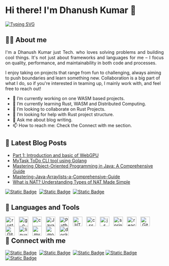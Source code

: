 # Hi there! I'm Dhanush Kumar 👋

<a href="https://github.com//dev-dhanushkumar"><img src="https://readme-typing-svg.demolab.com?font=Salsa&size=25&pause=500&color=207222B8&b&vCenter=true&random=false&width=880&height=50&lines=My+username+is+%40dev-dhanushkumar;Below+you+can+read+about+me+and+the+reasons+why+I'm+on+Github." alt="Typing SVG" /></a><br />


## 🙋‍♂️ About me
<p style="text-align: justify;">
I'm a Dhanush Kumar just Tech. who loves solving problems and building cool things. It's not just about frameworks and languages for me – I focus on quality, performance, and maintainability in both code and processes.

I enjoy taking on projects that range from fun to challenging, always aiming to push boundaries and learn something new. Collaboration is a big part of what I do, so if you're interested in teaming up, I mainly work with, and feel free to reach out!
</p>

- 🔭 I’m currently working on one WASM based projects.
- 🌱 I’m currently learning Rust, WASM and Distributed Computing.
- 👯 I’m looking to collaborate on Rust Projects.
- 🤔 I’m looking for help with Rust project structure.
- 💬 Ask me about blog writing.
- 📫 How to reach me: Check the Connect with me section.


## 📕 Latest Blog Posts
- [Part 1: Introduction and basic of WebGPU](https://dev.to/dev-dhanushkumar/part-1-introduction-and-basics-of-webgpu-46i0)
- [MyTask ToDo CLI tool using Golang](https://dev.to/dev-dhanushkumar/mytask-todo-cli-tool-2kej)
- [Mastering Object-Oriented Programming in Java: A Comprehensive Guide](https://dev.to/dev-dhanushkumar/mastering-object-oriented-programming-in-java-a-comprehensive-guide-258k)
- [Mastering-Java-Arraylists-a-Comprehensive-Guide](https://dev.to/dev-dhanushkumar/mastering-java-arraylists-a-comprehensive-guide-4h0)
- [What is NAT? Understanding Types of NAT Made Simple](https://dev.to/dev-dhanushkumar/what-is-nat-understanding-types-of-nat-made-simple-4eh)

<p align="left">
<a href="https://dev-dhanushkumar.medium.com/"><img alt="Static Badge" src="https://img.shields.io/badge/medium-black?style=for-the-badge&logo=medium&logoColor=white"></a>&nbsp;
  <a href="https://stackoverflow.com/users/23688025/dev-dhanushkumar"><img alt="Static Badge" src="https://img.shields.io/badge/stackoverflow-orange?style=for-the-badge&logo=stackoverflow&logoColor=white"></a>&nbsp;
  <a href="https://dev.to/dev-dhanushkumar"><img alt="Static Badge" src="https://img.shields.io/badge/dev-black?style=for-the-badge&logo=dev&logoColor=white"></a>
</p>


## 🧰 Languages and Tools
<p align="center">
  
<!--<a href="https://github.com/dev-dhanushkumar">
    <img title="GitHub Stats" alt="Sarvesh's streak" src="https://github-readme-stats.vercel.app/api/top-langs/?username=dev-dhanushkumar&hide=html&layout=compact&langs_count=8&theme=vision-friendly-dark&hide_border=true"/>
</a> <br>
<br>
-->

<img align="left" alt="rust" width="30px" style="padding-right:10px; background-color: white" src="https://cdn.jsdelivr.net/gh/devicons/devicon/icons/rust/rust-original.svg"/>
<img align="left" alt="go" width="30px" style="padding-right:10px;" src="https://cdn.jsdelivr.net/gh/devicons/devicon/icons/go/go-original.svg"/>
<img align="left" alt="c" width="30px" style="padding-right:10px;" src="https://cdn.jsdelivr.net/gh/devicons/devicon/icons/c/c-original.svg"/>
<img align="left" alt="Java" width="30px" style="padding-right:10px;" src="https://cdn.jsdelivr.net/gh/devicons/devicon/icons/java/java-original.svg"/>
<img align="left" alt="Python" width="30px" style="padding-right:10px;" src="https://cdn.jsdelivr.net/gh/devicons/devicon/icons/python/python-plain.svg" />
<img align="left" alt="HTML" width="30px" style="padding-right:10px;" src="https://cdn.jsdelivr.net/gh/devicons/devicon/icons/html5/html5-plain.svg" />
<img align="left" alt="css" width="30px" style="padding-right:10px;" src="https://cdn.jsdelivr.net/gh/devicons/devicon/icons/css3/css3-plain.svg" />
<img align="left" alt="js" width="30px" style="padding-right:10px;" src="https://cdn.jsdelivr.net/gh/devicons/devicon/icons/javascript/javascript-original.svg"/>
<img align="left" alt="spring" width="30px" style="padding-right:10px;" src="https://cdn.jsdelivr.net/gh/devicons/devicon/icons/spring/spring-original.svg"/>
<img align="left" alt="react" width="30px" style="padding-right:10px;" src="https://cdn.jsdelivr.net/gh/devicons/devicon/icons/react/react-original.svg"/>
<img align="left" alt="Git" width="30px" style="padding-right:10px;" src="https://cdn.jsdelivr.net/gh/devicons/devicon/icons/git/git-original.svg" />
<img align="left" alt="GitHub" width="30px" style="padding-right:10px;" src="https://cdn.jsdelivr.net/gh/devicons/devicon/icons/github/github-original.svg" />
<img align="left" alt="linux" width="30px" style="padding-right:10px;" src="https://cdn.jsdelivr.net/gh/devicons/devicon/icons/linux/linux-original.svg"/>
<img align="left" alt="mysql" width="30px" style="padding-right:10px;" src="https://cdn.jsdelivr.net/gh/devicons/devicon/icons/mysql/mysql-original.svg"/>
<img align="left" alt="mongodb" width="30px" style="padding-right:10px;" src="https://cdn.jsdelivr.net/gh/devicons/devicon/icons/mongodb/mongodb-original.svg"/>
<img align="left" alt="docker" width="30px" style="padding-right:10px;" src="https://cdn.jsdelivr.net/gh/devicons/devicon/icons/docker/docker-original.svg"/><br>
<br>
</p>

<!--
---
## 🔥 GitHub stats:

<p align="center">
  <a href="https://github.com/dev-dhanushkumar">
    <img title="GitHub Stats" alt="dev-dhanushkumar" src="https://streak-stats.demolab.com/?user=dev-dhanushkumar&layout=compact&theme=vision-friendly-dark&hide_border=true&bg_color=1F222E&title_color=F85D7F&icon_color=F8D866"/>
  </a>
  <a href="https://github.com/dev-dhanushkumar">
    <img title="GitHub Commit" alt="dev-dhanushkumar streak" src="https://github-readme-activity-graph.vercel.app/graph?username=dev-dhanushkumar&bg_color=1F222E&color=F8D866&line=F85D7F&point=FFFFFF&area=true&hide_border=true"/>
  </a>
</p>

---
-->
## 💬 Connect with me
<p align="left">
  <a href="https://discord.com/users/dhanush0307"><img alt="Static Badge" src="https://img.shields.io/badge/discord-purple?style=for-the-badge&logo=discord&logoColor=white"></a>&nbsp;
  <a href="https://www.linkedin.com/in/dhanush-kumar-b61a73282/"><img alt="Static Badge" src="https://img.shields.io/badge/linkedin-blue?style=for-the-badge&logo=linkedin&logoColor=white"></a>&nbsp;
  <a href="https://t.me/dev_dhanushkumar"><img alt="Static Badge" src="https://img.shields.io/badge/telegram-blue?style=for-the-badge&logo=telegram&logoColor=white"></a>
  <a href="https://www.instagram.com/dev_dhanushkumar"><img alt="Static Badge" src="https://img.shields.io/badge/instagram-pink?style=for-the-badge&logo=instagram&logoColor=purple"></a>
  <a href="https://x.com/devdhanushkumar"><img alt="Static Badge" src="https://img.shields.io/badge/X-black?style=for-the-badge&logo=x&logoColor=white"></a>
</p>



